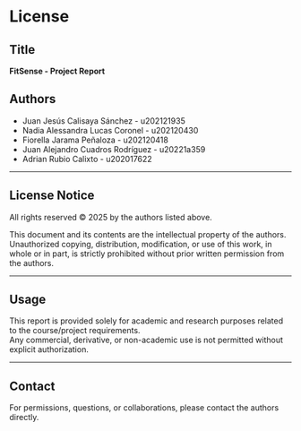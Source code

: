 # License

## Title  
**FitSense - Project Report**

## Authors  
- Juan Jesús Calisaya Sánchez - u202121935  
- Nadia Alessandra Lucas Coronel - u202120430  
- Fiorella Jarama Peñaloza - u202120418  
- Juan Alejandro Cuadros Rodríguez - u20221a359  
- Adrian Rubio Calixto - u202017622  

---

## License Notice  
All rights reserved © 2025 by the authors listed above.  

This document and its contents are the intellectual property of the authors.  
Unauthorized copying, distribution, modification, or use of this work, in whole or in part, is strictly prohibited without prior written permission from the authors.  

---

## Usage  
This report is provided solely for academic and research purposes related to the course/project requirements.  
Any commercial, derivative, or non-academic use is not permitted without explicit authorization.  

---

## Contact  
For permissions, questions, or collaborations, please contact the authors directly.  
